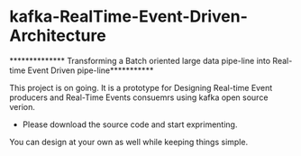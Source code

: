 # kafka-RealTime-Event-Driven-Architecture


************** Transforming a Batch oriented large data pipe-line into Real-time Event Driven pipe-line***********


This project is on going. It is a prototype for Designing Real-time Event producers and Real-Time Events consuemrs using kafka open source verion. 
 - Please download the source code and start exprimenting. 

You can design at your own as well while keeping things simple. 


